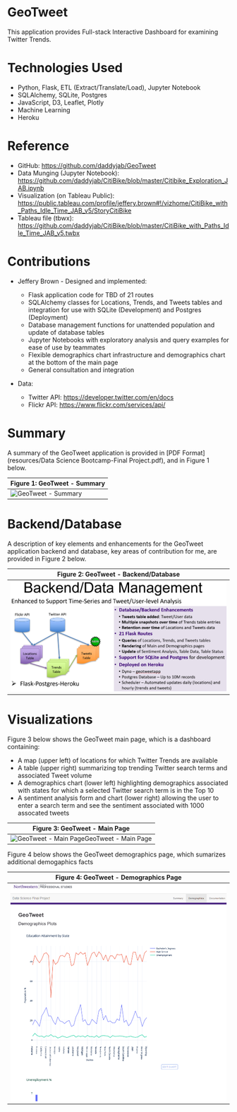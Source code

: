 # GeoTweet

This application provides Full-stack Interactive Dashboard for examining Twitter Trends.

# Technologies Used

* Python, Flask, ETL (Extract/Translate/Load), Jupyter Notebook
* SQLAlchemy, SQLite, Postgres
* JavaScript, D3, Leaflet, Plotly
* Machine Learning
* Heroku

# Reference

* GitHub: https://github.com/daddyjab/GeoTweet
* Data Munging (Jupyter Notebook): https://github.com/daddyjab/CitiBike/blob/master/Citibike_Exploration_JAB.ipynb
* Visualization (on Tableau Public): https://public.tableau.com/profile/jeffery.brown#!/vizhome/CitiBike_with_Paths_Idle_Time_JAB_v5/StoryCitiBike
* Tableau file (tbwx): https://github.com/daddyjab/CitiBike/blob/master/CitiBike_with_Paths_Idle_Time_JAB_v5.twbx

# Contributions

* Jeffery Brown - Designed and implemented:
    * Flask application code for TBD of 21 routes
    * SQLAlchemy classes for Locations, Trends, and Tweets tables and integration for use with SQLite (Development) and Postgres (Deployment)
    * Database management functions for unattended population and update of database tables
    * Jupyter Notebooks with exploratory analysis and query examples for ease of use by teammates
    * Flexible demographics chart infrastructure and demographics chart at the bottom of the main page
    * General consultation and integration

* Data:
    * Twitter API: https://developer.twitter.com/en/docs
    * Flickr API: https://www.flickr.com/services/api/


# Summary

A summary of the GeoTweet application is provided in [PDF Format](resources/Data Science Bootcamp-Final Project.pdf), and in Figure 1 below.

| Figure 1: GeoTweet - Summary |
|----------|
| ![GeoTweet - Summary](docs/Data_Science_Bootcamp_Final_Project_Summary.gif "Figure 1: GeoTweet - Summary") |

# Backend/Database

A description of key elements and enhancements for the GeoTweet application backend and database, key areas of contribution for me, are provided in Figure 2 below.

| Figure 2: GeoTweet - Backend/Database |
|----------|
| ![GeoTweet - Backend/Database](docs/GeoTweet-Backend_Database.png "Figure 2: GeoTweet - Backend/Database") |

# Visualizations

Figure 3 below shows the GeoTweet main page, which is a dashboard containing:

* A map (upper left) of locations for which Twitter Trends are available
* A table (upper right) summarizing top trending Twitter search terms and associated Tweet volume
* A demographics chart (lower left) highlighting demographics associated with states for which a selected Twitter search term is in the Top 10
* A sentiment analysis form and chart (lower right) allowing the user to enter a search term and see the sentiment associated with 1000 assocated tweets

| Figure 3: GeoTweet - Main Page |
|----------|
| ![GeoTweet - Main PageGeoTweet - Main Page](docs/GeoTweet-visualization-screenshot.gif "Figure 3: GeoTweet - Main Page") |

Figure 4 below shows the GeoTweet demographics page, which sumarizes additional demogaphics facts

| Figure 4: GeoTweet - Demographics Page |
|----------|
| ![GeoTweet - Main PageGeoTweet - Demographics Page](docs/GeoTweet-visualization-demographics-page.png "Figure 4: GeoTweet - Demographics Page") |